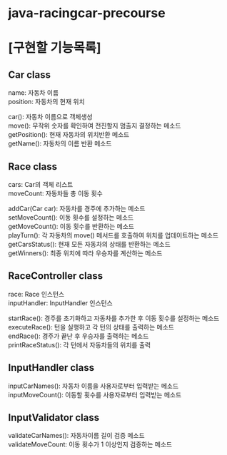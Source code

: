 # java-racingcar-precourse  
# [구현할 기능목록]

## Car class
name: 자동차 이름  
position: 자동차의 현재 위치

car(): 자동차 이름으로 객체생성  
move(): 무작위 숫자를 확인하여 전진할지 멈출지 결정하는 메소드  
getPosition(): 현재 자동차의 위치반환 메소드  
getName(): 자동차의 이름 반환 메소드

## Race class
cars: Car의 객체 리스트  
moveCount: 자동차들 총 이동 횟수

addCar(Car car): 자동차를 경주에 추가하는 메소드  
setMoveCount(): 이동 횟수를 설정하는 메소드  
getMoveCount(): 이동 횟수를 반환하는 메소드  
playTurn(): 각 자동차의 move() 메서드를 호출하여 위치를 업데이트하는 메소드  
getCarsStatus(): 현재 모든 자동차의 상태를 반환하는 메소드  
getWinners(): 최종 위치에 따라 우승자를 계산하는 메소드

## RaceController class
race: Race 인스턴스  
inputHandler: InputHandler 인스턴스

startRace(): 경주를 초기화하고 자동차를 추가한 후 이동 횟수를 설정하는 메소드  
executeRace(): 턴을 실행하고 각 턴의 상태를 출력하는 메소드  
endRace(): 경주가 끝난 후 우승자를 출력하는 메소드  
printRaceStatus(): 각 턴에서 자동차들의 위치를 출력

## InputHandler class
inputCarNames(): 자동차 이름을 사용자로부터 입력받는 메소드  
inputMoveCount(): 이동할 횟수를 사용자로부터 입력받는 메소드

## InputValidator class
validateCarNames(): 자동차이름 길이 검증 메소드  
validateMoveCount: 이동 횟수가 1 이상인지 검증하는 메소드
#
